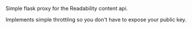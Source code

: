 Simple flask proxy for the Readability content api.

Implements simple throttling so you don't have to expose your public key.
